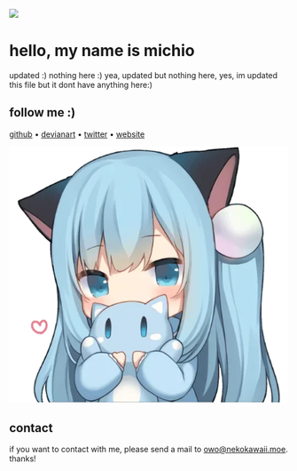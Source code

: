 ![](https://i.imgur.com/zTLTEGD.jpeg)

# hello, my name is michio

updated :) nothing here :) yea, updated but nothing here, yes, im updated this file but it dont have anything here:)

## follow me :)

[github](https://github.com/michioxd) 	&#8226;
[devianart](https://www.deviantart.com/michioxd) 	&#8226;
[twitter](https://twitter.com/michioxd)	&#8226;
[website](https://michioxd.ml)

![](https://github.com/michioxd/michioxd/blob/main/25.png?raw=true)
## contact

if you want to contact with me, please send a mail to [owo@nekokawaii.moe](mailto:owo@nekokawaii.moe). thanks!
